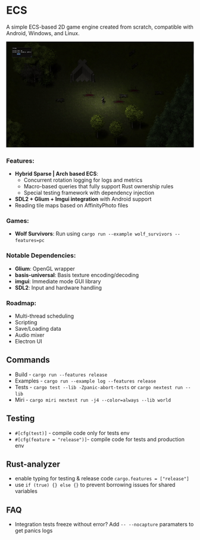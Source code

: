 # ECS

A simple ECS-based 2D game engine created from scratch, compatible with Android, Windows, and Linux.

![Wolf survivors](./assets/example.gif)

### Features:
- **Hybrid Sparse | Arch based ECS**:
  - Concurrent rotation logging for logs and metrics
  - Macro-based queries that fully support Rust ownership rules
  - Special testing framework with dependency injection
- **SDL2 + Glium + Imgui integration** with Android support
- Reading tile maps based on AffinityPhoto files

### Games:
- **Wolf Survivors**: Run using `cargo run --example wolf_survivors --features=pc`

### Notable Dependencies:
- **Glium**: OpenGL wrapper
- **basis-universal**: Basis texture encoding/decoding
- **imgui**: Immediate mode GUI library
- **SDL2**: Input and hardware handling

### Roadmap:
- Multi-thread scheduling
- Scripting
- Save/Loading data
- Audio mixer
- Electron UI
    

## Commands

- Build    - `cargo run --features release`
- Examples - `cargo run --example log --features release`
- Tests    - `cargo test --lib -Zpanic-abort-tests` or `cargo nextest run --lib`
- Miri     - `cargo miri nextest run -j4 --color=always --lib world`

## Testing

- `#[cfg(test)]` - compile code only for tests env
- `#[cfg(feature = "release")]`- compile code for tests and production env

## Rust-analyzer

- enable typing for testing & release code `cargo.features = ["release"]`
- use `if (true) {} else {}` to prevent borrowing issues for shared variables

## FAQ

- Integration tests freeze without error? Add `-- --nocapture` paramaters to get panics logs
